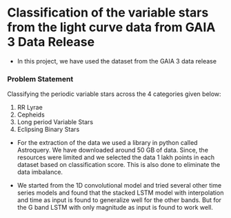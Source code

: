 # Classification of the variable stars from the light curve data from GAIA 3 Data Release
- In this project, we have used the dataset from the GAIA 3 data release 
### Problem Statement
Classifying the periodic variable stars across the 4 categories given below:
1. RR Lyrae
2. Cepheids
3. Long period Variable Stars
4. Eclipsing Binary Stars

- For the extraction of the data we used a library in python called Astroquery. We have downloaded around 50 GB of data. Since, the resources were limited and we selected the data 1 lakh points in each dataset based on classification score. This is also done to eliminate the data imbalance. 

- We started from the 1D convolutional model and tried several other time series models and found that the stacked LSTM model with interpolation and time as input is found to generalize well for the other bands. But for the G band LSTM with only magnitude as input is found to work well. 
